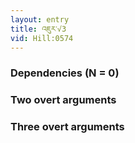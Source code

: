 ```yaml
---
layout: entry
title: འཇུར་√3
vid: Hill:0574
---
```

### Dependencies (N = 0)


### Two overt arguments


### Three overt arguments
